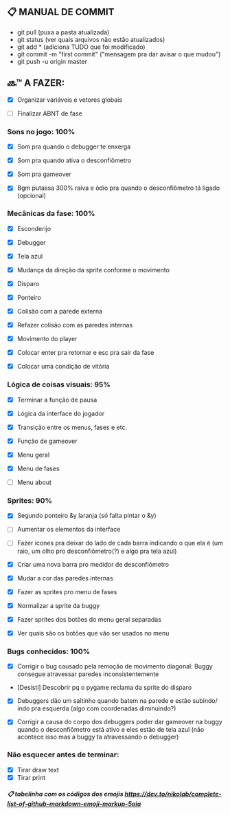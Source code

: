 ## :clipboard: MANUAL DE COMMIT

- git pull (puxa a pasta atualizada)
- git status (ver quais arquivos não estão atualizados)
- git add * (adiciona TUDO que foi modificado)
- git commit -m "first commit" ("mensagem pra dar avisar o que mudou")
- git push -u origin master

## :soon::tm: A FAZER:

- [x] Organizar variáveis e vetores globais
- [ ] Finalizar ABNT de fase


### Sons no jogo: 100%

- [x] Som pra quando o debugger te enxerga
- [x] Som pra quando ativa o desconfiômetro
- [x] Som pra gameover
- [x] Bgm putassa 300% raiva e ódio pra quando o desconfiômetro tá ligado (opcional)


### Mecânicas da fase: 100%

- [x] Esconderijo
- [x] Debugger
- [x] Tela azul
- [x] Mudança da direção da sprite conforme o movimento
- [x] Disparo
- [x] Ponteiro

- [x] Colisão com a parede externa
- [x] Refazer colisão com as paredes internas
- [x] Movimento do player
- [x] Colocar enter pra retornar e esc pra sair da fase
- [x] Colocar uma condição de vitória


### Lógica de coisas visuais: 95%

- [x] Terminar a função de pausa
- [x] Lógica da interface do jogador
- [x] Transição entre os menus, fases e etc.
- [x] Função de gameover
- [x] Menu geral
- [x] Menu de fases
- [ ] Menu about


### Sprites: 90%

- [x] Segundo ponteiro &y laranja (só falta pintar o &y)
- [ ] Aumentar os elementos da interface
- [ ] Fazer ícones pra deixar do lado de cada barra indicando o que ela é (um raio, um olho pro desconfiômetro(?) e algo pra tela azul)
- [x] Criar uma nova barra pro medidor de desconfiômetro
- [x] Mudar a cor das paredes internas
- [x] Fazer as sprites pro menu de fases
- [x] Normalizar a sprite da buggy
- [x] Fazer sprites dos botões do menu geral separadas
- [x] Ver quais são os botões que vão ser usados no menu


### Bugs conhecidos: 100%

- [x] Corrigir o bug causado pela remoção de movimento diagonal: Buggy consegue atravessar paredes inconsistentemente
- [Desisti] Descobrir pq o pygame reclama da sprite do disparo
- [x] Debuggers dão um saltinho quando batem na parede e estão subindo/ indo pra esquerda (algo com coordenadas diminuindo?)
- [x] Corrigir a causa do corpo dos debuggers poder dar gameover na buggy quando o desconfiômetro está ativo e eles estão de tela azul (não acontece isso mas a buggy ta atravessando o debugger)


### Não esquecer antes de terminar:

- [x] Tirar draw text
- [x] Tirar print

##### :clipboard: tabelinha com os códigos dos emojis https://dev.to/nikolab/complete-list-of-github-markdown-emoji-markup-5aia
